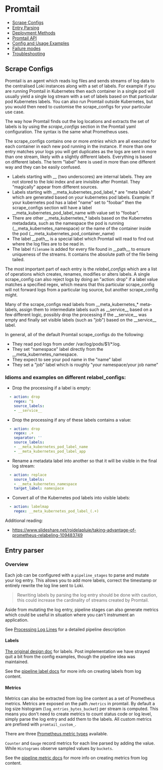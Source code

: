 # Promtail

  * [Scrape Configs](#scrape-configs)
  * [Entry Parsing](#entry-parser)
  * [Deployment Methods](./promtail/deployment-methods.md)
  * [Promtail API](./promtail/api.md)
  * [Config and Usage Examples](./promtail/config-examples.md)
  * [Failure modes](./promtail/known-failure-modes.md)
  * [Troubleshooting](./troubleshooting.md)

## Scrape Configs

Promtail is an agent which reads log files and sends streams of log data to
the centralised Loki instances along with a set of labels. For example if you are running Promtail in Kubernetes
then each container in a single pod will usually yield a single log stream with a set of labels
based on that particular pod Kubernetes labels. You can also run Promtail outside Kubernetes, but you would
then need to customise the scrape_configs for your particular use case.

The way how Promtail finds out the log locations and extracts the set of labels is by using the *scrape_configs*
section in the Promtail yaml configuration. The syntax is the same what Prometheus uses.

The scrape_configs contains one or more *entries* which are all executed for each container in each new pod running
in the instance. If more than one entry matches your logs you will get duplicates as the logs are sent in more than
one stream, likely with a slightly different labels. Everything is based on different labels.
The term "label" here is used in more than one different way and they can be easily confused.

* Labels starting with __ (two underscores) are internal labels. They are not stored to the loki index and are
  invisible after Promtail. They "magically" appear from different sources.
* Labels starting with \_\_meta_kubernetes_pod_label_* are "meta labels" which are generated based on your kubernetes
  pod labels. Example: If your kubernetes pod has a label "name" set to "foobar" then the scrape_configs section
  will have a label \_\_meta_kubernetes_pod_label_name with value set to "foobar".
* There are other \_\_meta_kubernetes_* labels based on the Kubernetes metadadata, such as the namespace the pod is
  running (\_\_meta_kubernetes_namespace) or the name of the container inside the pod (\_\_meta_kubernetes_pod_container_name)
* The label \_\_path\_\_ is a special label which Promtail will read to find out where the log files are to be read in.
* The label `filename` is added for every file found in \_\_path\_\_ to ensure uniqueness of the streams. It contains the absolute path of the file being tailed.

The most important part of each entry is the *relabel_configs* which are a list of operations which creates,
renames, modifies or alters labels. A single scrape_config can also reject logs by doing an "action: drop" if
a label value matches a specified regex, which means that this particular scrape_config will not forward logs
from a particular log source, but another scrape_config might.

Many of the scrape_configs read labels from \_\_meta_kubernetes_* meta-labels, assign them to intermediate labels
such as \_\_service\_\_ based on a few different logic, possibly drop the processing if the \_\_service\_\_ was empty
and finally set visible labels (such as "job") based on the \_\_service\_\_ label.

In general, all of the default Promtail scrape_configs do the following:
 * They read pod logs from under /var/log/pods/$1/*.log.
 * They set "namespace" label directly from the \_\_meta_kubernetes_namespace.
 * They expect to see your pod name in the "name" label
 * They set a "job" label which is roughly "your namespace/your job name"

### Idioms and examples on different relabel_configs:

* Drop the processing if a label is empty:
```yaml
  - action: drop
    regex: ^$
    source_labels:
    - __service__
```
* Drop the processing if any of these labels contains a value:
```yaml
  - action: drop
    regex: .+
    separator: ''
    source_labels:
    - __meta_kubernetes_pod_label_name
    - __meta_kubernetes_pod_label_app
```
* Rename a metadata label into another so that it will be visible in the final log stream:
```yaml
  - action: replace
    source_labels:
    - __meta_kubernetes_namespace
    target_label: namespace
```
* Convert all of the Kubernetes pod labels into visible labels:
```yaml
  - action: labelmap
    regex: __meta_kubernetes_pod_label_(.+)
```


Additional reading:
 * https://www.slideshare.net/roidelapluie/taking-advantage-of-prometheus-relabeling-109483749

## Entry parser

### Overview

Each job can be configured with a `pipeline_stages` to parse and mutate your log entry.
This allows you to add more labels, correct the timestamp or entirely rewrite the log line sent to Loki.

> Rewriting labels by parsing the log entry should be done with caution, this could increase the cardinality
> of streams created by Promtail.

Aside from mutating the log entry, pipeline stages can also generate metrics which could be useful in situation where you can't instrument an application.

See [Processing Log Lines](./logentry/processing-log-lines.md) for a detailed pipeline description

#### Labels

[The original design doc](./design/labels.md) for labels.  Post implementation we have strayed quit a bit from the config examples, though the pipeline idea was maintained.

See the [pipeline label docs](./logentry/processing-log-lines.md#labels) for more info on creating labels from log content.

#### Metrics

Metrics can also be extracted from log line content as a set of Prometheus metrics. Metrics are exposed on the path `/metrics` in promtail. By default a log size histogram (`log_entries_bytes_bucket`) per stream is computed. This means you don't need to create metrics to count status code or log level, simply parse the log entry and add them to the labels. All custom metrics are prefixed with `promtail_custom_`.

There are three [Prometheus metric types](https://prometheus.io/docs/concepts/metric_types/) available.

`Counter` and `Gauge` record metrics for each line parsed by adding the value. While `Histograms` observe sampled values by `buckets`.

See the [pipeline metric docs](./logentry/processing-log-lines.md#metrics) for more info on creating metrics from log content.